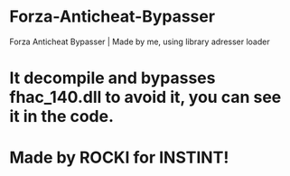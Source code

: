 # Forza-Anticheat-Bypasser
Forza Anticheat Bypasser | Made by me, using library adresser loader


# It decompile and bypasses fhac_140.dll to avoid it, you can see it in the code.


# Made by ROCKI for INSTINT!
